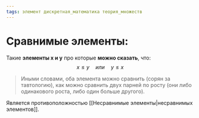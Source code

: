 ```yaml
---
tags: элемент дискретная_математика теория_множеств
---
```

# Сравнимые элементы:
Такие **элементы x и y** про которые **можно сказать**, что:
$$x \leq y\quad или\quad y \leq x$$
> Иными словами, оба элемента можно сравнить (сорян за тавтологию), как можно сравнить двух парней по росту (они либо одинакового роста, либо один больше другого).

Является противоположностью [[Несравнимые элементы|несравнимых элементов]]. 
